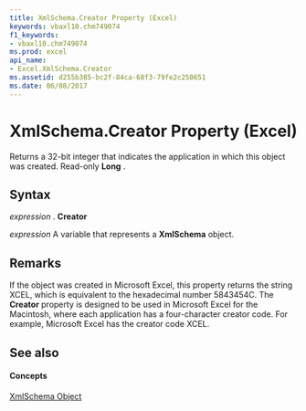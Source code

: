 ```yaml
---
title: XmlSchema.Creator Property (Excel)
keywords: vbaxl10.chm749074
f1_keywords:
- vbaxl10.chm749074
ms.prod: excel
api_name:
- Excel.XmlSchema.Creator
ms.assetid: d255b385-bc2f-84ca-68f3-79fe2c250651
ms.date: 06/08/2017
---
```



# XmlSchema.Creator Property (Excel)

Returns a 32-bit integer that indicates the application in which this object was created. Read-only  **Long** .


## Syntax

 _expression_ . **Creator**

 _expression_ A variable that represents a **XmlSchema** object.


## Remarks

If the object was created in Microsoft Excel, this property returns the string XCEL, which is equivalent to the hexadecimal number 5843454C. The  **Creator** property is designed to be used in Microsoft Excel for the Macintosh, where each application has a four-character creator code. For example, Microsoft Excel has the creator code XCEL.


## See also


#### Concepts


[XmlSchema Object](Excel.XmlSchema.md)

